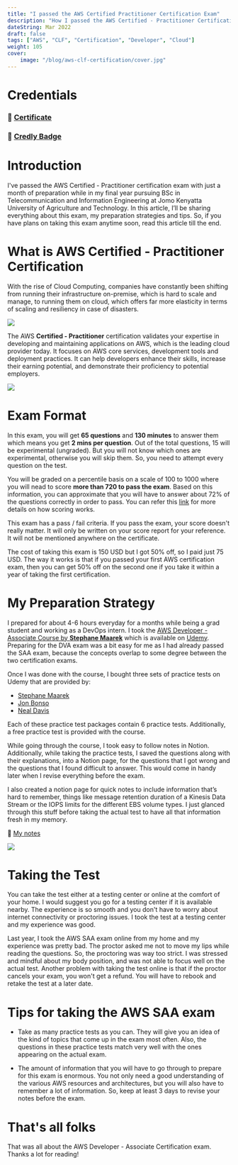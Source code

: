 ```yaml
---
title: "I passed the AWS Certified Practitioner Certification Exam"
description: "How I passed the AWS Certified - Practitioner Certification Exam (CLF-C01)"
dateString: Mar 2022
draft: false
tags: ["AWS", "CLF", "Certification", "Developer", "Cloud"]
weight: 105
cover:
    image: "/blog/aws-clf-certification/cover.jpg"
---
```


# Credentials
### 🔗 [Certificate](https://drive.google.com/file/d/1S0nQ_sswbxTz2JgyCPjmAEkv-bcKF1uq/view?usp=drive_link)

### 🔗 [Credly Badge](https://www.credly.com/badges/fb2cbfd8-dd0a-4a4c-9ee3-8727122043fb/public_url)

# Introduction
I've passed the AWS Certified - Practitioner certification exam with just a month of preparation while in my final year pursuing BSc in Telecommunication and Information Engineering at Jomo Kenyatta University of Agriculture and Technology. In this article, I’ll be sharing everything about this exam, my preparation strategies and tips. So, if you have plans on taking this exam anytime soon, read this article till the end. 

# What is AWS Certified - Practitioner Certification
With the rise of Cloud Computing, companies have constantly been shifting from running their infrastructure on-premise, which is hard to scale and manage, to running them on cloud, which offers far more elasticity in terms of scaling and resiliency in case of disasters.

![](/blog/aws-clf-certification/img1.jpg)

The AWS **Certified - Practitioner** certification validates your expertise in developing and maintaining applications on AWS, which is the leading cloud provider today. It focuses on AWS core services, development tools and deployment practices. It can help developers enhance their skills, increase their earning potential, and demonstrate their proficiency to potential employers.

![](/blog/aws-clf-certification/img2.png)

# Exam Format
In this exam, you will get **65 questions** and **130 minutes** to answer them which means you get **2 mins per question**. Out of the total questions, 15 will be experimental (ungraded). But you will not know which ones are experimental, otherwise you will skip them. So, you need to attempt every question on the test.

You will be graded on a percentile basis on a scale of 100 to 1000 where you will nead to score **more than 720 to pass the exam**. Based on this information, you can approximate that you will have to answer about 72% of the questions correctly in order to pass. You can refer this [link](https://aws.amazon.com/blogs/training-and-certification/demystifying-your-aws-certification-exam-score/) for more details on how scoring works.

This exam has a pass / fail criteria. If you pass the exam, your score doesn't really matter. It will only be written on your score report for your reference. It will not be mentioned anywhere on the certificate. 

The cost of taking this exam is 150 USD but I got 50% off, so I paid just 75 USD. The way it works is that if you passed your first AWS certification exam, then you can get 50% off on the second one if you take it within a year of taking the first certification. 

# My Preparation Strategy
I prepared for about 4-6 hours everyday for a months while being a grad student and working as a DevOps intern. I took the [AWS Developer - Associate Course by **Stephane Maarek**](https://www.udemy.com/course/aws-certified-developer-associate-dva-c01) which is available on [Udemy](https://www.udemy.com/). Preparing for the DVA exam was a bit easy for me as I had already passed the SAA exam, because the concepts overlap to some degree between the two certification exams.

Once I was done with the course, I bought three sets of practice tests on Udemy that are provided by:
- [Stephane Maarek](https://www.udemy.com/course/aws-certified-developer-associate-practice-tests-dva-c01/)
- [Jon Bonso](https://www.udemy.com/course/aws-certified-developer-associate-practice-exams-amazon-dva-c01/)
- [Neal Davis](https://www.udemy.com/course/aws-developer-associate-practice-exams/)

Each of these practice test packages contain 6 practice tests. Additionally, a free practice test is provided with the course.

While going through the course, I took easy to follow notes in Notion. Additionally, while taking the practice tests, I saved the questions along with their explanations, into a Notion page, for the questions that I got wrong and the questions that I found difficult to answer. This would come in handy later when I revise everything before the exam. 

I also created a notion page for quick notes to include information that’s hard to remember, things like message retention duration of a Kinesis Data Stream or the IOPS limits for the different EBS volume types. I just glanced through this stuff before taking the actual test to have all that information fresh in my memory.

🔗 [My notes](https://drive.google.com/file/d/1VhFPfb1cc7ORFVqFetCvpiGLPE96ofg4/view?usp=sharing)

![](/blog/aws-clf-certification/img3.png)

# Taking the Test
You can take the test either at a testing center or online at the comfort of your home. I would suggest you go for a testing center if it is available nearby. The experience is so smooth and you don't have to worry about internet connectivity or proctoring issues. I took the test at a testing center and my experience was good. 

Last year, I took the AWS SAA exam online from my home and my experience was pretty bad. The proctor asked me not to move my lips while reading the questions. So, the proctoring was way too strict. I was stressed and mindful about my body position, and was not able to focus well on the actual test. Another problem with taking the test online is that if the proctor cancels your exam, you won't get a refund. You will have to rebook and retake the test at a later date.

# Tips for taking the AWS SAA exam
- Take as many practice tests as you can. They will give you an idea of the kind of topics that come up in the exam most often. Also, the questions in these practice tests match very well with the ones appearing on the actual exam.

- The amount of information that you will have to go through to prepare for this exam is enormous. You not only need a good understanding of the various AWS resources and architectures, but you will also have to remember a lot of information. So, keep at least 3 days to revise your notes before the exam.

# That's all folks
That was all about the AWS Developer - Associate Certification exam. Thanks a lot for reading!